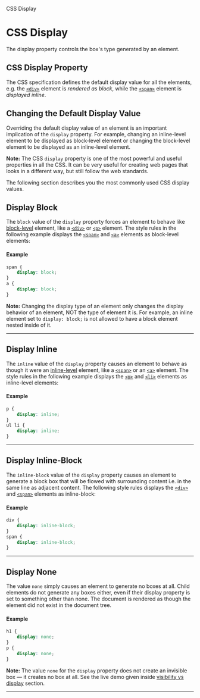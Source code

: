 CSS Display

# CSS Display

The display property controls the box's type generated by an element.

## CSS Display Property

The CSS specification defines the default display value for all the elements, e.g. the [`<div>`](https://www.tutorialrepublic.com/css-tutorial/../html-reference/html-div-tag.php) element is _rendered as block_, while the [`<span>`](https://www.tutorialrepublic.com/css-tutorial/../html-reference/html-span-tag.php) element is _displayed inline_.

## Changing the Default Display Value

Overriding the default display value of an element is an important implication of the `display` property. For example, changing an inline-level element to be displayed as block-level element or changing the block-level element to be displayed as an inline-level element.

**Note:** The CSS `display` property is one of the most powerful and useful properties in all the CSS. It can be very useful for creating web pages that looks in a different way, but still follow the web standards.

The following section describes you the most commonly used CSS display values.

## Display Block

The `block` value of the `display` property forces an element to behave like [block-level](https://www.tutorialrepublic.com/css-tutorial/css-visual-formatting.php#block-level) element, like a [`<div>`](https://www.tutorialrepublic.com/css-tutorial/../html-reference/html-div-tag.php) or [`<p>`](https://www.tutorialrepublic.com/css-tutorial/../html-reference/html-p-tag.php) element. The style rules in the following example displays the [`<span>`](https://www.tutorialrepublic.com/css-tutorial/../html-reference/html-span-tag.php) and [`<a>`](https://www.tutorialrepublic.com/css-tutorial/../html-reference/html-a-tag.php) elements as block-level elements:

#### Example

```css
span {
    display: block;
}
a {
    display: block;
}
```

**Note:** Changing the display type of an element only changes the display behavior of an element, NOT the type of element it is. For example, an inline element set to `display: block;` is not allowed to have a block element nested inside of it.

* * *

## Display Inline

The `inline` value of the `display` property causes an element to behave as though it were an [inline-level](https://www.tutorialrepublic.com/css-tutorial/css-visual-formatting.php#inline-level) element, like a [`<span>`](https://www.tutorialrepublic.com/css-tutorial/../html-reference/html-span-tag.php) or an [`<a>`](https://www.tutorialrepublic.com/css-tutorial/../html-reference/html-a-tag.php) element. The style rules in the following example displays the [`<p>`](https://www.tutorialrepublic.com/css-tutorial/../html-reference/html-p-tag.php) and [`<li>`](https://www.tutorialrepublic.com/css-tutorial/../html-reference/html-li-tag.php) elements as inline-level elements:

#### Example

```css
p {
    display: inline;
}
ul li {
    display: inline;
}
```

* * *

## Display Inline-Block

The `inline-block` value of the `display` property causes an element to generate a block box that will be flowed with surrounding content i.e. in the same line as adjacent content. The following style rules displays the [`<div>`](https://www.tutorialrepublic.com/css-tutorial/../html-reference/html-div-tag.php) and [`<span>`](https://www.tutorialrepublic.com/css-tutorial/../html-reference/html-span-tag.php) elements as inline-block:

#### Example

```css
div {
    display: inline-block;
}
span {
    display: inline-block;
}
```

* * *

## Display None

The value `none` simply causes an element to generate no boxes at all. Child elements do not generate any boxes either, even if their display property is set to something other than none. The document is rendered as though the element did not exist in the document tree.

#### Example

```css
h1 {
    display: none;
}
p {
    display: none;
}
```

**Note:** The value `none` for the `display` property does not create an invisible box — it creates no box at all. See the live demo given inside [visibility vs display](https://www.tutorialrepublic.com/css-tutorial/css-visibility.php#visibility-vs-display) section.

* * *